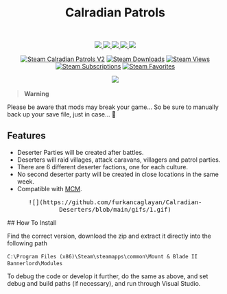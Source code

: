 <h1 align="center">Calradian Patrols</h1>
<br>

<p align="center">
        <a href="https://www.nexusmods.com/mountandblade2bannerlord/mods/3536" alt="NexusMods Calradian-Patrols-V2">
    <img src="https://img.shields.io/badge/NexusMods-Calradian%20Patrols%20V2.svg" />
  </a>
  <a href="https://www.nexusmods.com/mountandblade2bannerlord/mods/3536" alt="NexusMods Calradian-Patrols-V2">
    <img src="https://img.shields.io/endpoint?url=https%3A%2F%2Fnexusmods-version-pzk4e0ejol6j.runkit.sh%3FgameId%3Dmountandblade2bannerlord%26modId%3D3536" />
  </a>
  <a href="https://www.nexusmods.com/mountandblade2bannerlord/mods/3536" alt="NexusMods Calradian-Patrols-V2">
    <img src="https://img.shields.io/endpoint?url=https%3A%2F%2Fnexusmods-downloads-ayuqql60xfxb.runkit.sh%2F%3Ftype%3Dunique%26gameId%3D3174%26modId%3D3536" />
  </a>
  <a href="https://www.nexusmods.com/mountandblade2bannerlord/mods/3536" alt="NexusMods Calradian-Patrols-V2">
    <img src="https://img.shields.io/endpoint?url=https%3A%2F%2Fnexusmods-downloads-ayuqql60xfxb.runkit.sh%2F%3Ftype%3Dtotal%26gameId%3D3174%26modId%3D3536" />
  </a>
  <a href="https://www.nexusmods.com/mountandblade2bannerlord/mods/3536" alt="NexusMods Calradian-Patrols-V2">
    <img src="https://img.shields.io/endpoint?url=https%3A%2F%2Fnexusmods-downloads-ayuqql60xfxb.runkit.sh%2F%3Ftype%3Dviews%26gameId%3D3174%26modId%3D3536" />
  </a>
</p>

<p align="center">
  <a href="https://steamcommunity.com/sharedfiles/filedetails/?id=2859407083"><img alt="Steam Calradian Patrols V2" src="https://img.shields.io/badge/Steam-Calradian%20Patrols%20V2-blue.svg" /></a>
  <a href="https://steamcommunity.com/sharedfiles/filedetails/?id=2859407083"><img alt="Steam Downloads" src="https://img.shields.io/steam/downloads/2859407083?label=Downloads&color=blue"></a>
  <a href="https://steamcommunity.com/sharedfiles/filedetails/?id=2859407083"><img alt="Steam Views" src="https://img.shields.io/steam/views/2859407083?label=Views&color=blue"></a>
  <a href="https://steamcommunity.com/sharedfiles/filedetails/?id=2859407083"><img alt="Steam Subscriptions" src="https://img.shields.io/steam/subscriptions/2859407083?label=Subscriptions&color=blue"></a>
  <a href="https://steamcommunity.com/sharedfiles/filedetails/?id=2859407083"><img alt="Steam Favorites" src="https://img.shields.io/steam/favorites/2859407083?label=Favorites&color=blue"></a>
</p>

<p align="center">
    <kbd>
        <img src="https://staticdelivery.nexusmods.com/mods/3174/images/headers/5829_1692265681.jpg" width="800">
    </kbd>
</p>




> **Warning**

Please be aware that mods may break your game... So be sure to manually back up your save file, just in case... :ghost:

## Features

- Deserter Parties will be created after battles.
- Deserters will raid villages, attack caravans, villagers and patrol parties.
- There are 6 different deserter factions, one for each culture.
- No second deserter party will be created in close locations in the same week.
- Compatible with [MCM](https://www.nexusmods.com/mountandblade2bannerlord/mods/612).


<p align="center">
    <kbd>
        ![](https://github.com/furkancaglayan/Calradian-Deserters/blob/main/gifs/1.gif)
    </kbd>
</p>
## How To Install

Find the correct version, download the zip and extract it directly into the following path

```
C:\Program Files (x86)\Steam\steamapps\common\Mount & Blade II Bannerlord\Modules
```


To debug the code or develop it further, do the same as above, and set debug and build paths (if necessary), and run through Visual Studio.
